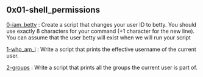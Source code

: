 ## 0x01-shell_permissions

[0-iam_betty](./0-iam_betty)  : Create a script that changes your user ID to betty. You should use exactly 8 characters for your command (+1 character for the new line). You can assume that the user betty will exist when we will run your script

[1-who_am_i](./1-who_am_i) : Write a script that prints the effective username of the current user.

[2-groups](./2-groups) : Write a script that prints all the groups the current user is part of.